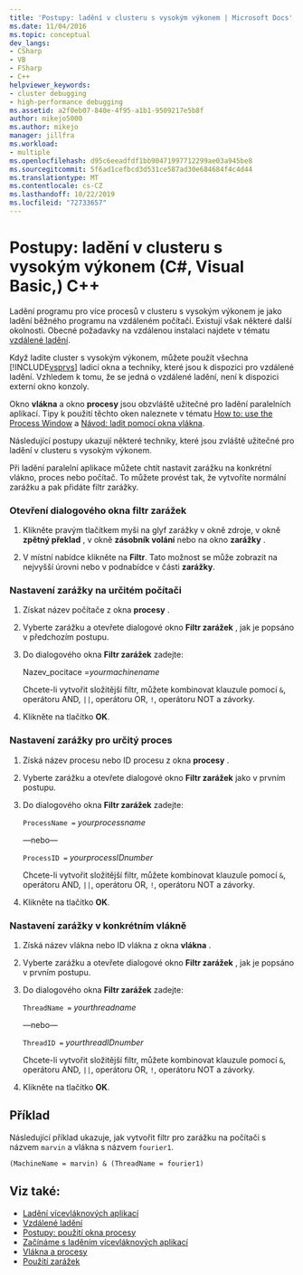 ```yaml
---
title: 'Postupy: ladění v clusteru s vysokým výkonem | Microsoft Docs'
ms.date: 11/04/2016
ms.topic: conceptual
dev_langs:
- CSharp
- VB
- FSharp
- C++
helpviewer_keywords:
- cluster debugging
- high-performance debugging
ms.assetid: a2f0eb07-840e-4f95-a1b1-9509217e5b8f
author: mikejo5000
ms.author: mikejo
manager: jillfra
ms.workload:
- multiple
ms.openlocfilehash: d95c6eeadfdf1bb90471997712299ae03a945be8
ms.sourcegitcommit: 5f6ad1cefbcd3d531ce587ad30e684684f4c4d44
ms.translationtype: MT
ms.contentlocale: cs-CZ
ms.lasthandoff: 10/22/2019
ms.locfileid: "72733657"
---
```

# <a name="how-to-debug-on-a-high-performance-cluster-c-visual-basic-c"></a>Postupy: ladění v clusteru s vysokým výkonem (C#, Visual Basic,) C++

Ladění programu pro více procesů v clusteru s vysokým výkonem je jako ladění běžného programu na vzdáleném počítači. Existují však některé další okolnosti. Obecné požadavky na vzdálenou instalaci najdete v tématu [vzdálené ladění](../debugger/remote-debugging.md).

 Když ladíte cluster s vysokým výkonem, můžete použít všechna [!INCLUDE[vsprvs](../code-quality/includes/vsprvs_md.md)] ladicí okna a techniky, které jsou k dispozici pro vzdálené ladění. Vzhledem k tomu, že se jedná o vzdálené ladění, není k dispozici externí okno konzoly.

 Okno **vlákna** a okno **procesy** jsou obzvláště užitečné pro ladění paralelních aplikací. Tipy k použití těchto oken naleznete v tématu [How to: use the Process Window](/previous-versions/visualstudio/visual-studio-2010/7h8h5sdw(v=vs.100)) a [Návod: ladit pomocí okna vlákna](../debugger/how-to-use-the-threads-window.md).

 Následující postupy ukazují některé techniky, které jsou zvláště užitečné pro ladění v clusteru s vysokým výkonem.

 Při ladění paralelní aplikace můžete chtít nastavit zarážku na konkrétní vlákno, proces nebo počítač. To můžete provést tak, že vytvoříte normální zarážku a pak přidáte filtr zarážky.

### <a name="to-open-the-breakpoint-filter-dialog-box"></a>Otevření dialogového okna filtr zarážek

1. Klikněte pravým tlačítkem myši na glyf zarážky v okně zdroje, v okně **zpětný překlad** , v okně **zásobník volání** nebo na okno **zarážky** .

2. V místní nabídce klikněte na **Filtr**. Tato možnost se může zobrazit na nejvyšší úrovni nebo v podnabídce v části **zarážky**.

### <a name="to-set-a-breakpoint-on-a-specific-computer"></a>Nastavení zarážky na určitém počítači

1. Získat název počítače z okna **procesy** .

2. Vyberte zarážku a otevřete dialogové okno **Filtr zarážek** , jak je popsáno v předchozím postupu.

3. Do dialogového okna **Filtr zarážek** zadejte:

     Nazev_pocitace =*yourmachinename*

     Chcete-li vytvořit složitější filtr, můžete kombinovat klauzule pomocí `&`, operátoru AND, `||`, operátoru OR, `!`, operátoru NOT a závorky.

4. Klikněte na tlačítko **OK**.

### <a name="to-set-a-breakpoint-on-a-specific-process"></a>Nastavení zarážky pro určitý proces

1. Získá název procesu nebo ID procesu z okna **procesy** .

2. Vyberte zarážku a otevřete dialogové okno **Filtr zarážek** jako v prvním postupu.

3. Do dialogového okna **Filtr zarážek** zadejte:

     `ProcessName =`  *yourprocessname*

     —nebo—

     `ProcessID =` *yourprocessIDnumber*

     Chcete-li vytvořit složitější filtr, můžete kombinovat klauzule pomocí `&`, operátoru AND, `||`, operátoru OR, `!`, operátoru NOT a závorky.

4. Klikněte na tlačítko **OK**.

### <a name="to-set-a-breakpoint-on-a-specific-thread"></a>Nastavení zarážky v konkrétním vlákně

1. Získá název vlákna nebo ID vlákna z okna **vlákna** .

2. Vyberte zarážku a otevřete dialogové okno **Filtr zarážek** , jak je popsáno v prvním postupu.

3. Do dialogového okna **Filtr zarážek** zadejte:

     `ThreadName =` *yourthreadname*

     —nebo—

     `ThreadID =` *yourthreadIDnumber*

     Chcete-li vytvořit složitější filtr, můžete kombinovat klauzule pomocí `&`, operátoru AND, `||`, operátoru OR, `!`, operátoru NOT a závorky.

4. Klikněte na tlačítko **OK**.

## <a name="example"></a>Příklad
 Následující příklad ukazuje, jak vytvořit filtr pro zarážku na počítači s názvem `marvin` a vlákna s názvem `fourier1`.

`(MachineName = marvin) & (ThreadName = fourier1)`

## <a name="see-also"></a>Viz také:
- [Ladění vícevláknových aplikací](../debugger/debug-multithreaded-applications-in-visual-studio.md)
- [Vzdálené ladění](../debugger/remote-debugging.md)
- [Postupy: použití okna procesy](/previous-versions/visualstudio/visual-studio-2010/7h8h5sdw(v=vs.100))
- [Začínáme s laděním vícevláknových aplikací](../debugger/get-started-debugging-multithreaded-apps.md)
- [Vlákna a procesy](/previous-versions/visualstudio/visual-studio-2010/ms164740(v=vs.100))
- [Použití zarážek](../debugger/using-breakpoints.md)